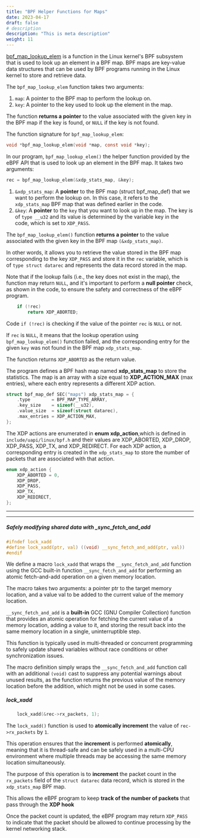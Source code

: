 ```yaml
---
title: "BPF Helper Functions for Maps"
date: 2023-04-17
draft: false
# description
description: "This is meta description"
weight: 11
---
```




[bpf_map_lookup_elem](https://elixir.bootlin.com/linux/latest/source/tools/lib/bpf/bpf.c#L398) is a function in the Linux kernel's BPF subsystem that is used to look up an element in a BPF map. 
 BPF maps are key-value data structures that can be used by BPF programs running in the Linux kernel to store and retrieve data.

The `bpf_map_lookup_elem` function takes two arguments:

1. `map`: A pointer to the BPF map to perform the lookup on.
1. `key`: A pointer to the key used to look up the element in the map.

The function **returns a pointer** to the value associated with the given key in the BPF map if the key is found, or `NULL` if the key is not found.

The function signature for `bpf_map_lookup_elem`:

```C
void *bpf_map_lookup_elem(void *map, const void *key);
```
In our program, `bpf_map_lookup_elem()` the helper function provided by the eBPF API that is used to look up an element in the BPF map. It takes two arguments:

```C
rec = bpf_map_lookup_elem(&xdp_stats_map, &key);
```
1.  `&xdp_stats_map`: A **pointer** to the BPF map (struct bpf_map_def) that we want to perform the lookup on. In this case, it refers to the `xdp_stats_map` BPF map that was defined earlier in the code.
1.  `&key`: A **pointer** to the `key` that you want to look up in the map. The key is of `type __u32` and its value is determined by the variable key in the code, which is set to `XDP_PASS`.

The `bpf_map_lookup_elem()` function **returns a pointer** to the value associated with the given key in the BPF map `(&xdp_stats_map)`. 
<p>In other words, it allows you to retrieve the value stored in the BPF map corresponding to the key <code>XDP_PASS</code> and store it in the <code>rec</code> variable, which is of <code>type struct datarec</code> and represents the data record stored in the map.</p>
<p>Note that if the lookup fails (i.e., the key does not exist in the map), the function may return <code>NULL</code>, and it's important to perform a <b>null pointer</b> check, as shown in the code, to ensure the safety and correctness of the eBPF program.</p>

```C
	if (!rec)
		return XDP_ABORTED;
```

<p> Code  <code>if (!rec)</code> is checking if the value of the pointer <code>rec</code> is <code>NULL</code> or not.</p> 
<p> If <code>rec</code> is <code>NULL</code>, it means that the lookup operation using <code>bpf_map_lookup_elem()</code> function failed, and the corresponding entry for the given <code>key</code> was not found in the BPF map <code>xdp_stats_map</code>. </p>
<p> The function returns <code>XDP_ABORTED</code> as the return value.</p>

The program defines a BPF hash map named <b>xdp_stats_map</b> to store the statistics. The map is an array with a size equal to <b>XDP_ACTION_MAX</b> (max entries), where each entry represents a different XDP action.

```C
struct bpf_map_def SEC("maps") xdp_stats_map = {
	.type        = BPF_MAP_TYPE_ARRAY,
	.key_size    = sizeof(__u32),
	.value_size  = sizeof(struct datarec),
	.max_entries = XDP_ACTION_MAX,
};
```
The XDP actions are enumerated in **enum xdp_action**,which is defined in `include/uapi/linux/bpf.h` and their values are XDP_ABORTED, XDP_DROP, XDP_PASS, XDP_TX, and XDP_REDIRECT. For each XDP action, a corresponding entry is created in the <code>xdp_stats_map</code> to store the number of packets that are associated with that action.

```C
enum xdp_action {
	XDP_ABORTED = 0,
	XDP_DROP,
	XDP_PASS,
	XDP_TX,
	XDP_REDIRECT,
};
```

___
___
##### Safely modifying shared data with _sync_fetch_and_add

```C
#ifndef lock_xadd
#define lock_xadd(ptr, val)	((void) __sync_fetch_and_add(ptr, val))
#endif
```

We define a macro `lock_xadd` that wraps the `__sync_fetch_and_add` function using the GCC built-in function `__sync_fetch_and_add` for performing an atomic fetch-and-add operation on a given memory location.
 <p>The macro takes two arguments: a pointer ptr to the target memory location, and a value val to be added to the current value of the memory location.</p>
<p><code>__sync_fetch_and_add</code> is a <b>built-in</b> GCC (GNU Compiler Collection) function that provides an atomic operation for fetching the current value of a memory location, adding a value to it, and storing the result back into the same memory location in a single, uninterruptible step. </p>
 <p>This function is typically used in multi-threaded or concurrent programming to safely update shared variables without race conditions or other synchronization issues.</p>
<p> The macro definition simply wraps the <code>__sync_fetch_and_add</code> function call with an additional <code>(void)</code> cast to suppress any potential warnings about unused results, as the function returns the previous value of the memory location before the addition, which might not be used in some cases.</p>

##### lock_xadd

```C
	lock_xadd(&rec->rx_packets, 1);
```
The `lock_xadd()` function is used to **atomically increment** the value of `rec->rx_packets` by `1`.
<p> This operation ensures that the <b>increment</b> is performed <b>atomically</b>, meaning that it is thread-safe and can be safely used in a multi-CPU environment where multiple threads may be accessing the same memory location simultaneously.</p>
<p> The purpose of this operation is to <b>increment</b> the packet count in the <code>rx_packets</code> field of the <code>struct datarec</code> data record, which is stored in the <code>xdp_stats_map</code> BPF map.</p>
This allows the eBPF program to keep <b>track of the number of packets</b> that pass through the <b>XDP hook</b> </p>
<p> Once the packet count is updated, the eBPF program may return <code>XDP_PASS</code> to indicate that the packet should be allowed to continue processing by the kernel networking stack. </p>
